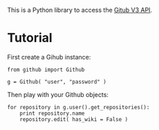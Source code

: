 This is a Python library to access the [Gitub V3 API](http://developer.github.com/v3/).

Tutorial
========

First create a Gihub instance:

    from github import Github

    g = Github( "user", "password" )

Then play with your Github objects:

    for repository in g.user().get_repositories():
        print repository.name
        repository.edit( has_wiki = False )
